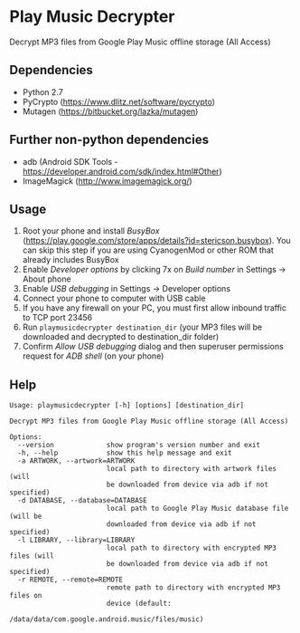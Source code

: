 Play Music Decrypter
====================

Decrypt MP3 files from Google Play Music offline storage (All Access)

Dependencies
------------

- Python 2.7
- PyCrypto (https://www.dlitz.net/software/pycrypto)
- Mutagen (https://bitbucket.org/lazka/mutagen)

Further non-python dependencies
---------------------

- adb (Android SDK Tools - https://developer.android.com/sdk/index.html#Other)
- ImageMagick (http://www.imagemagick.org/)

Usage
-----
1. Root your phone and install _BusyBox_ (https://play.google.com/store/apps/details?id=stericson.busybox).
   You can skip this step if you are using CyanogenMod or other ROM that already includes BusyBox
2. Enable _Developer options_ by clicking 7x on _Build number_ in Settings -> About phone
3. Enable _USB debugging_ in Settings -> Developer options
4. Connect your phone to computer with USB cable
5. If you have any firewall on your PC, you must first allow inbound traffic to TCP port 23456
6. Run `playmusicdecrypter destination_dir` (your MP3 files will be downloaded and decrypted to destination_dir folder)
7. Confirm _Allow USB debugging_ dialog and then superuser permissions request for _ADB shell_ (on your phone)

Help
----

    Usage: playmusicdecrypter [-h] [options] [destination_dir]
    
    Decrypt MP3 files from Google Play Music offline storage (All Access)
    
    Options:
      --version             show program's version number and exit
      -h, --help            show this help message and exit
      -a ARTWORK, --artwork=ARTWORK    
                            local path to directory with artwork files (will
                            be downloaded from device via adb if not specified)
      -d DATABASE, --database=DATABASE
                            local path to Google Play Music database file (will be
                            downloaded from device via adb if not specified)
      -l LIBRARY, --library=LIBRARY
                            local path to directory with encrypted MP3 files (will
                            be downloaded from device via adb if not specified)
      -r REMOTE, --remote=REMOTE
                            remote path to directory with encrypted MP3 files on
                            device (default:
                            /data/data/com.google.android.music/files/music)
